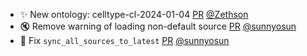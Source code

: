 - ✨ New ontology: celltype-cl-2024-01-04 [PR](https://github.com/laminlabs/bionty/pull/53) [@Zethson](https://github.com/Zethson)
- 🔇 Remove warning of loading non-default source [PR](https://github.com/laminlabs/bionty/pull/32) [@sunnyosun](https://github.com/sunnyosun)
- 🐛 Fix `sync_all_sources_to_latest` [PR](https://github.com/laminlabs/bionty/pull/31) [@sunnyosun](https://github.com/sunnyosun)
